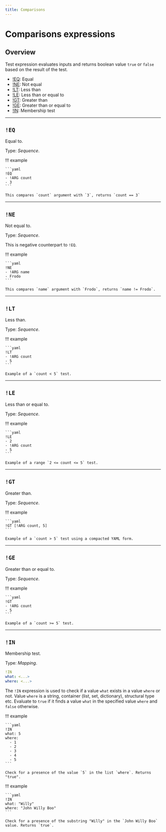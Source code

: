 ```yaml
---
title: Comparisons
---
```


# Comparisons expressions

## Overview


Test expression evaluates inputs and returns boolean value `true` or `false` based on the result of the test.

* [!EQ](#eq): Equal
* [!NE](#ne): Not equal
* [!LT](#lt): Less than
* [!LE](#le): Less than or equal to
* [!GT](#gt): Greater than
* [!GE](#ge): Greater than or equal to
* [!IN](#in): Membership test

---

## `!EQ`

Equal to.

Type: _Sequence_.

!!! example

    ```yaml
    !EQ
    - !ARG count
    - 3
    ```

    This compares `count` argument with `3`, returns `count == 3`

---

## `!NE`

Not equal to.

Type: _Sequence_.

This is negative counterpart to `!EQ`.


!!! example

    ```yaml
    !NE
    - !ARG name
    - Frodo
    ```

    This compares `name` argument with `Frodo`, returns `name != Frodo`.

---

## `!LT`

Less than.

Type: _Sequence_.

!!! example

    ```yaml
    !LT
    - !ARG count
    - 5
    ```

    Example of a `count < 5` test.


---

## `!LE`

Less than or equal to.

Type: _Sequence_.


!!! example

    ```yaml
    !LE
    - 2
    - !ARG count
    - 5
    ```

    Example of a range `2 <= count <= 5` test.


---

## `!GT`

Greater than.

Type: _Sequence_.

!!! example

    ```yaml
    !GT [!ARG count, 5]
    ```

    Example of a `count > 5` test using a compacted YAML form.


---

## `!GE`

Greater than or equal to.

Type: _Sequence_.

!!! example

    ```yaml
    !GT
    - !ARG count
    - 5
    ```

    Example of a `count >= 5` test.


---

## `!IN`

Membership test.

Type: _Mapping_.

```yaml
!IN
what: <...>
where: <...>
```

The `!IN` expression is used to check if a value `what` exists in a value `where` or not.
Value `where` is a string, container (list, set, dictionary), structural type etc.
Evaluate to `true` if it finds a value `what` in the specified value `where` and `false` otherwise.

!!! example

    ```yaml
    !IN
    what: 5
    where:
      - 1
      - 2
      - 3
      - 4
      - 5
    ```

    Check for a presence of the value `5` in the list `where`. Returns "true".


!!! example

    ```yaml
    !IN
    what: "Willy"
    where: "John Willy Boo"
    ```

    Check for a presence of the substring "Willy" in the `John Willy Boo` value. Returns `true`.
